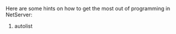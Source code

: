 <properties date="2016-05-10"
SortOrder="47"
/>

Here are some hints on how to get the most out of programming in NetServer:

1. autolist
